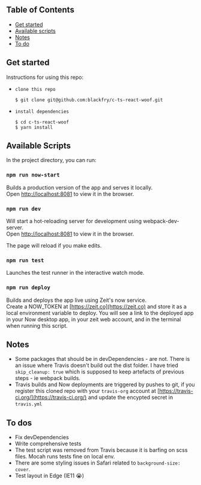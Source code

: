 ## Table of Contents

- [Get started](#get-started)
- [Available scripts](#available-scripts)
- [Notes](#notes)
- [To do](#to-do)

## Get started

Instructions for using this repo:

* `clone this repo`
  ```
  $ git clone git@github.com:blackfry/c-ts-react-woof.git
  ```
* `install dependencies`
  ```
  $ cd c-ts-react-woof
  $ yarn install
  ```

## Available Scripts

In the project directory, you can run:

### `npm run now-start`

Builds a production version of the app and serves it locally.<br>
Open [http://localhost:8081](http://localhost:8081) to view it in the browser.

### `npm run dev`

Will start a hot-reloading server for development using webpack-dev-server.<br>
Open [http://localhost:8081](http://localhost:8081) to view it in the browser.

The page will reload if you make edits.<br>

### `npm run test`

Launches the test runner in the interactive watch mode.<br>

### `npm run deploy`

Builds and deploys the app live using Zeit's now service.<br>
Create a NOW_TOKEN at [https://zeit.co](https://zeit.co) and
store it as a local environment variable to deploy. You will see a link to the deployed app in your Now desktop app, in your zeit web account, and in the terminal when running this script.

## Notes
* Some packages that should be in devDependencies - are not. There is an issue where Travis doesn't build out the dist folder. I have tried `skip_cleanup: true` which is supposed to keep artefacts of previous steps - ie webpack builds.
* Travis builds and Now deployments are triggered by pushes to git, if you register this cloned repo with your `travis-org` account at [https://travis-ci.org/](https://travis-ci.org/) and update the encypted secret in `travis.yml`

## To dos
* Fix devDependencies
* Write comprehensive tests
* The test script was removed from Travis because it is barfing on scss files. Mocah runs tests fine on local env.
* There are some styling issues in Safari related to `background-size: cover`.
* Test layout in Edge (IE11 :sob:)
